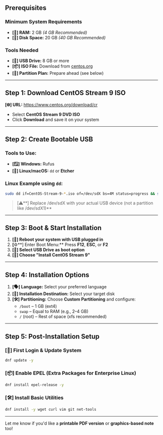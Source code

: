 

## **Prerequisites**

### **Minimum System Requirements**

- **[🧠] RAM:** 2 GB *(4 GB Recommended)*
- **[💽] Disk Space:** 20 GB *(40 GB Recommended)*

### **Tools Needed**

- **[🔌] USB Drive:** 8 GB or more
- **[📦] ISO File:** Download from [centos.org](https://www.centos.org/download/)
- **[📝] Partition Plan:** Prepare ahead (see below)

---

## **Step 1: Download CentOS Stream 9 ISO**

**[🌐] URL:** https://www.centos.org/download/cr

- Select **CentOS Stream 9 DVD ISO**
- Click **Download** and save it on your system

---

## **Step 2: Create Bootable USB**

### **Tools to Use:**

- **[🪟] Windows:** Rufus
- **[🐧] Linux/macOS:** `dd` or **Etcher**

### **Linux Example using `dd`:**

```bash
sudo dd if=CentOS-Stream-9-*.iso of=/dev/sdX bs=4M status=progress && sync

```

> [⚠️**] Replace /dev/sdX with your actual USB device (not a partition like /dev/sdX1)**
> 

---

## **Step 3: Boot & Start Installation**

1. **[🔁] Reboot your system with USB plugged in**
2. **[**⚙️**] Enter Boot Menu:** Press **F12**, **ESC**, or **F2**
3. **[📀] Select USB Drive as boot option**
4. **[🚀] Choose "Install CentOS Stream 9"**

---

## **Step 4: Installation Options**

1. **[🗣️] Language:** Select your preferred language
2. **[💾] Installation Destination:** Select your target disk
3. **[🛠️] Partitioning:** Choose **Custom Partitioning** and configure:
    - `/boot` – 1 GB (ext4)
    - `swap` – Equal to RAM (e.g., 2–4 GB)
    - `/` (root) – Rest of space (xfs recommended)

---

## **Step 5: Post-Installation Setup**

### **[🔐] First Login & Update System**

```bash
dnf update -y

```

### **[📦] Enable EPEL (Extra Packages for Enterprise Linux)**

```bash
dnf install epel-release -y

```

### **[🛠️] Install Basic Utilities**

```bash
dnf install -y wget curl vim git net-tools

```

---

Let me know if you'd like a **printable PDF version** or **graphics-based note** too!
